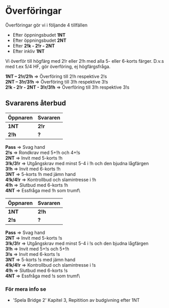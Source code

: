# Överföringar

Överföringar gör vi i följande 4 tillfällen

- Efter öppningsbudet **1NT**
- Efter öppningsbudet **2NT**
- Efter **2!k - 2!r - 2NT**
- Efter inkliv **1NT**

Vi överför till högfärg med 2!r eller 2!h med alla 5- eller 6-korts färger. D.v.s med t.ex 5/4 HF, gör överföring, ej högfärgsfråga.

**1NT – 2!r/2!h** ⇒ Överföring till 2!h respektive 2!s\
**2NT – 3!r/3!h** ⇒ Överföring till 3!h respektive 3!s\
**2!k - 2!r - 2NT - 3!r/3!h** ⇒ Överföring till 3!h respektive 3!s

## Svararens återbud

| Öppnaren | Svararen |
| -------- | -------- |
| **1NT**  | **2!r**  |
| **2!h**  | **?**    |

**Pass** ⇒ Svag hand\
**2!s** ⇒ Rondkrav med 5+!h och 4+!s\
**2NT** ⇒ Invit med 5-korts !h\
**3!k/3!r** ⇒ Utgångskrav med minst 5-4 i !h och den bjudna lågfärgen\
**3!h** ⇒ Invit med 6-korts !h\
**3NT** ⇒ 5-korts !h med jämn hand\
**4!k/4!r** ⇒ Kontrollbud och slamintresse i !h\
**4!h** ⇒ Slutbud med 6-korts !h\
**4NT** ⇒ Essfråga med !h som trumf\

| Öppnaren | Svararen |
| -------- | -------- |
| **1NT**  | **2!h**  |
| **2!s**  | **?**    |

**Pass** ⇒ Svag hand\
**2NT** ⇒ Invit med 5-korts !s\
**3!k/3!r** ⇒ Utgångskrav med minst 5-4 i !s och den bjudna lågfärgen\
**3!h** ⇒ Invit med 5+!s och 5+!h\
**3!s** ⇒ Invit med 6-korts !s\
**3NT** ⇒ 5-korts !s med jämn hand\
**4!k/4!r** ⇒ Kontrollbud och slamintresse i !s\
**4!h** ⇒ Slutbud med 6-korts !s\
**4NT** ⇒ Essfråga med !s som trumf\

### För mera info se

- 'Spela Bridge 2' Kapitel 3, Repitition av budgivning efter 1NT
